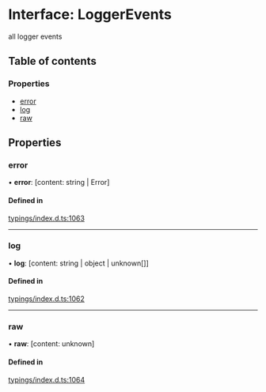 # Interface: LoggerEvents

all logger events

## Table of contents

### Properties

- [error](../wiki/LoggerEvents#error)
- [log](../wiki/LoggerEvents#log)
- [raw](../wiki/LoggerEvents#raw)

## Properties

### error

• **error**: [content: string \| Error]

#### Defined in

[typings/index.d.ts:1063](https://github.com/Natto-PKP/discord-sucrose/blob/a2c6566/typings/index.d.ts#L1063)

___

### log

• **log**: [content: string \| object \| unknown[]]

#### Defined in

[typings/index.d.ts:1062](https://github.com/Natto-PKP/discord-sucrose/blob/a2c6566/typings/index.d.ts#L1062)

___

### raw

• **raw**: [content: unknown]

#### Defined in

[typings/index.d.ts:1064](https://github.com/Natto-PKP/discord-sucrose/blob/a2c6566/typings/index.d.ts#L1064)
